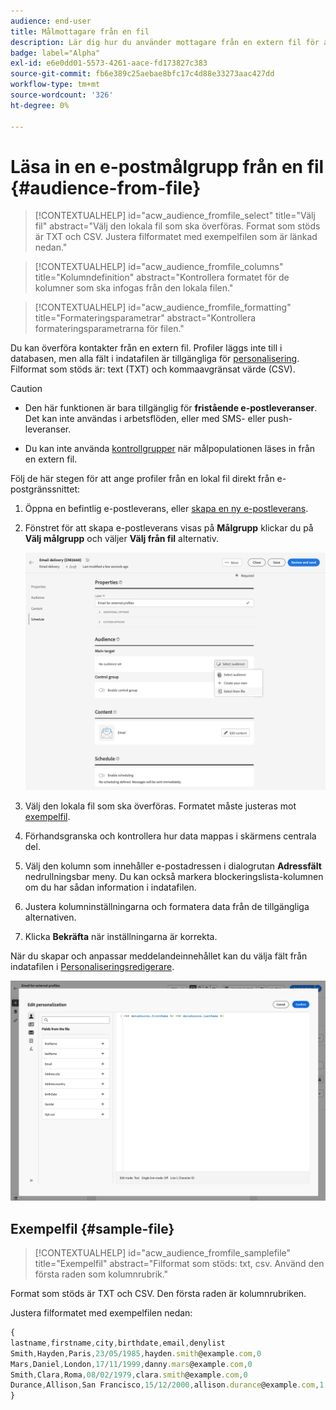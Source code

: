 ```yaml
---
audience: end-user
title: Målmottagare från en fil
description: Lär dig hur du använder mottagare från en extern fil för att skapa e-postmålgrupper
badge: label="Alpha"
exl-id: e6e0dd01-5573-4261-aace-fd173827c383
source-git-commit: fb6e389c25aebae8bfc17c4d88e33273aac427dd
workflow-type: tm+mt
source-wordcount: '326'
ht-degree: 0%

---
```


# Läsa in en e-postmålgrupp från en fil {#audience-from-file}

>[!CONTEXTUALHELP]
>id="acw_audience_fromfile_select"
>title="Välj fil"
>abstract="Välj den lokala fil som ska överföras. Format som stöds är TXT och CSV. Justera filformatet med exempelfilen som är länkad nedan."

>[!CONTEXTUALHELP]
>id="acw_audience_fromfile_columns"
>title="Kolumndefinition"
>abstract="Kontrollera formatet för de kolumner som ska infogas från den lokala filen."

>[!CONTEXTUALHELP]
>id="acw_audience_fromfile_formatting"
>title="Formateringsparametrar"
>abstract="Kontrollera formateringsparametrarna för filen."

Du kan överföra kontakter från en extern fil. Profiler läggs inte till i databasen, men alla fält i indatafilen är tillgängliga för [personalisering](../personalization/gs-personalization.md). Filformat som stöds är: text (TXT) och kommaavgränsat värde (CSV).

>[!CAUTION]
>
>* Den här funktionen är bara tillgänglig för **fristående e-postleveranser**. Det kan inte användas i arbetsflöden, eller med SMS- eller push-leveranser.
>
>* Du kan inte använda [kontrollgrupper](control-group.md) när målpopulationen läses in från en extern fil.


Följ de här stegen för att ange profiler från en lokal fil direkt från e-postgränssnittet:

1. Öppna en befintlig e-postleverans, eller [skapa en ny e-postleverans](../email/create-email.md).
1. Fönstret för att skapa e-postleverans visas på **Målgrupp** klickar du på **Välj målgrupp** och väljer **Välj från fil** alternativ.

   ![](assets/select-from-file.png)

1. Välj den lokala fil som ska överföras. Formatet måste justeras mot [exempelfil](#sample-file).
1. Förhandsgranska och kontrollera hur data mappas i skärmens centrala del.
1. Välj den kolumn som innehåller e-postadressen i dialogrutan **Adressfält** nedrullningsbar meny. Du kan också markera blockeringslista-kolumnen om du har sådan information i indatafilen.
1. Justera kolumninställningarna och formatera data från de tillgängliga alternativen.
1. Klicka **Bekräfta** när inställningarna är korrekta.

När du skapar och anpassar meddelandeinnehållet kan du välja fält från indatafilen i [Personaliseringsredigerare](../personalization/gs-personalization.md).

![](assets/select-external-perso.png)


## Exempelfil {#sample-file}

>[!CONTEXTUALHELP]
>id="acw_audience_fromfile_samplefile"
>title="Exempelfil"
>abstract="Filformat som stöds: txt, csv. Använd den första raden som kolumnrubrik."

Format som stöds är TXT och CSV. Den första raden är kolumnrubriken.

Justera filformatet med exempelfilen nedan:

```javascript
{
lastname,firstname,city,birthdate,email,denylist
Smith,Hayden,Paris,23/05/1985,hayden.smith@example.com,0
Mars,Daniel,London,17/11/1999,danny.mars@example.com,0
Smith,Clara,Roma,08/02/1979,clara.smith@example.com,0
Durance,Allison,San Francisco,15/12/2000,allison.durance@example.com,1
}
```

